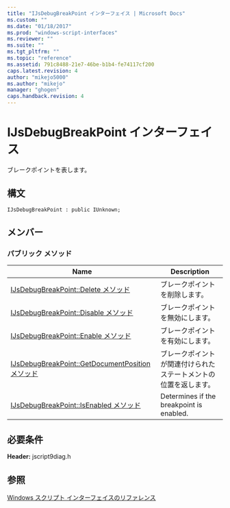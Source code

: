 ```yaml
---
title: "IJsDebugBreakPoint インターフェイス | Microsoft Docs"
ms.custom: ""
ms.date: "01/18/2017"
ms.prod: "windows-script-interfaces"
ms.reviewer: ""
ms.suite: ""
ms.tgt_pltfrm: ""
ms.topic: "reference"
ms.assetid: 791c8488-21e7-46be-b1b4-fe74117cf200
caps.latest.revision: 4
author: "mikejo5000"
ms.author: "mikejo"
manager: "ghogen"
caps.handback.revision: 4
---
```

# IJsDebugBreakPoint インターフェイス
ブレークポイントを表します。  
  
## 構文  
  
```  
IJsDebugBreakPoint : public IUnknown;  
```  
  
## メンバー  
  
### パブリック メソッド  
  
|Name|Description|  
|----------|-----------------|  
|[IJsDebugBreakPoint::Delete メソッド](../../winscript/reference/ijsdebugbreakpoint-delete-method.md)|ブレークポイントを削除します。|  
|[IJsDebugBreakPoint::Disable メソッド](../../winscript/reference/ijsdebugbreakpoint-disable-method.md)|ブレークポイントを無効にします。|  
|[IJsDebugBreakPoint::Enable メソッド](../../winscript/reference/ijsdebugbreakpoint-enable-method.md)|ブレークポイントを有効にします。|  
|[IJsDebugBreakPoint::GetDocumentPosition メソッド](../../winscript/reference/ijsdebugbreakpoint-getdocumentposition-method.md)|ブレークポイントが関連付けられたステートメントの位置を返します。|  
|[IJsDebugBreakPoint::IsEnabled メソッド](../../winscript/reference/ijsdebugbreakpoint-isenabled-method.md)|Determines if the breakpoint is enabled.|  
  
## 必要条件  
 **Header:** jscript9diag.h  
  
## 参照  
 [Windows スクリプト インターフェイスのリファレンス](../../winscript/reference/windows-script-interfaces-reference.md)